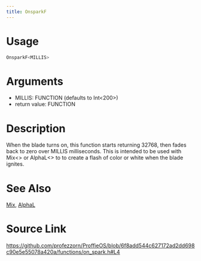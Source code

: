 ```yaml
---
title: OnsparkF
---
```


# Usage
```cpp
OnsparkF<MILLIS>
```

# Arguments
 * MILLIS: FUNCTION (defaults to Int<200>)
 * return value: FUNCTION

# Description
When the blade turns on, this function starts returning
32768, then fades back to zero over MILLIS milliseconds.
This is intended to be used with Mix<> or AlphaL<> to
to create a flash of color or white when the blade ignites.

# See Also
[Mix](/config/styles/Mix.html), [AlphaL](/config/styles/AlphaL.html)

# Source Link
https://github.com/profezzorn/ProffieOS/blob/6f8add544c627172ad2dd698c90e5e55078a420a/functions/on_spark.h#L4
